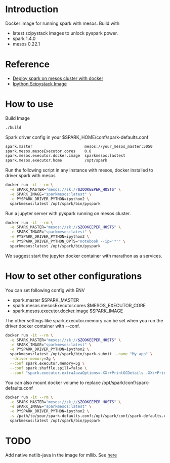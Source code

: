 # Introduction

Docker image for running spark with mesos.
Build with 

* latest scipystack images to unlock pyspark power.
* spark 1.4.0
* mesos 0.22.1

# Reference

* [Deploy spark on mesos cluster with docker](https://spark.apache.org/docs/latest/running-on-mesos.html#mesos-docker-support)
* [Ipython Scipystack Image](https://registry.hub.docker.com/u/ipython/scipystack/)

# How to use

Build Image

```bash
./build
```

Spark driver config in your $SPARK\_HOME/conf/spark-defaults.conf

```bash
spark.master                       mesos://your_mesos_master:5050
spark.mesos.mesosExecutor.cores    0.8
spark.mesos.executor.docker.image  sparkmesos:lastest
spark.mesos.executor.home          /opt/spark
```

Run the following script in any instance with mesos, docker installed to driver spark with mesos

```bash
docker run -it --rm \
  -e SPARK_MASTER="mesos://zk://$ZOOKEEPER_HOSTS" \
  -e SPARK_IMAGE="sparkmesos:latest" \
  -e PYSPARK_DRIVER_PYTHON=ipython2 \
  sparkmesos:latest /opt/spark/bin/pyspark
```

Run a jupyter server with pyspark running on mesos cluster.

```bash
docker run -it --rm \
  -e SPARK_MASTER="mesos://zk://$ZOOKEEPER_HOSTS" \
  -e SPARK_IMAGE="sparkmesos:latest" \
  -e PYSPARK_DRIVER_PYTHON=ipython2 \
  -e PYSPARK_DRIVER_PYTHON_OPTS="notebook --ip='*'" \
  sparkmesos:latest /opt/spark/bin/pyspark
```

We suggest start the jupyter docker container with marathon as a services.

# How to set other configurations

You can set following config with ENV

* spark.master  $SPARK\_MASTER
* spark.mesos.mesosExecutor.cores   $MESOS\_EXECUTOR\_CORE
* spark.mesos.executor.docker.image  $SPARK\_IMAGE

The other settings like spark.executor.memory can be set when you run the driver docker container with --conf. 

```bash
docker run -it --rm \
  -e SPARK_MASTER="mesos://zk://$ZOOKEEPER_HOSTS" \
  -e SPARK_IMAGE="sparkmesos:latest" \
  -e PYSPARK_DRIVER_PYTHON=ipython2 \
  sparkmesos:latest /opt/spark/bin/spark-submit --name "My app" \
  --driver-memory=2g \
  --conf spark.executor.memory=5g \
  --conf spark.shuffle.spill=false \
  --conf "spark.executor.extraJavaOptions=-XX:+PrintGCDetails -XX:+PrintGCTimeStamps" myApp.jar
```

You can also mount docker volume to replace /opt/spark/conf/spark-defaults.conf

```bash
docker run -it --rm \
  -e SPARK_MASTER="mesos://zk://$ZOOKEEPER_HOSTS" \
  -e SPARK_IMAGE="sparkmesos:latest" \
  -e PYSPARK_DRIVER_PYTHON=ipython2 \
  -v /path/to/your/spark-defaults.conf:/opt/spark/conf/spark-defaults.conf \
  sparkmesos:latest /opt/spark/bin/pyspark
```

# TODO

Add native netlib-java in the image for mllib. See [here](https://spark.apache.org/docs/latest/mllib-guide.html)
